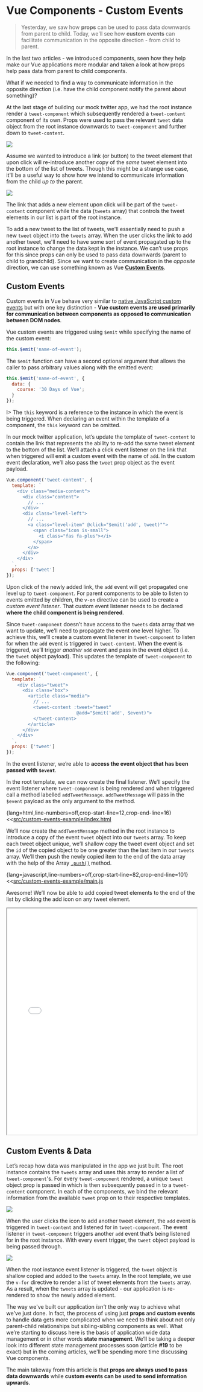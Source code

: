 # Vue Components - Custom Events

> Yesterday, we saw how __props__ can be used to pass data downwards from parent to child. Today, we'll see how __custom events__ can facilitate communication in the opposite direction - from child to parent.

In the last two articles - we introduced components, seen how they help make our Vue applications more modular and taken a look at how props help pass data from parent to child components.

What if we needed to find a way to communicate information in the opposite direction (i.e. have the child component notify the parent about something)?

At the last stage of building our mock twitter app, we had the root instance render a `tweet-component` which subsequently rendered a `tweet-content` component of its own. Props were used to pass the relevant `tweet` data object from the root instance downwards to `tweet-component` and further down to `tweet-content`.

![](./public/assets/twitter-app-structure.png)

Assume we wanted to introduce a link (or button) to the tweet element that upon click will re-introduce another copy of the _same_ tweet element into the bottom of the list of tweets. Though this might be a strange use case, it'll be a useful way to show how we intend to communicate information from the child _up to_ the parent.

![](./public/assets/twitter-app-add-tweet.gif)

The link that adds a new element upon click will be part of the `tweet-content` component while the data (`tweets` array) that controls the tweet elements in our list is part of the root instance.

To add a new tweet to the list of tweets, we'll essentially need to push a new `tweet` object into the `tweets` array. When the user clicks the link to add another tweet, we'll need to have some sort of event propagated up to the root instance to change the data kept in the instance. We can’t use props for this since props can only be used to pass data downwards (parent to child to grandchild). Since we want to create communication in the _opposite_ direction, we can use something known as Vue [__Custom Events__](https://vuejs.org/v2/guide/components-custom-events.html).

## Custom Events

Custom events in Vue behave very similar to [native JavaScript custom events](https://developer.mozilla.org/en-US/docs/Web/Guide/Events/Creating_and_triggering_events) but with one key distinction - __Vue custom events are used primarily for communication between components as opposed to communication between DOM nodes__.

Vue custom events are triggered using `$emit` while specifying the name of the custom event:

```javascript
this.$emit('name-of-event');
```

The `$emit` function can have a second optional argument that allows the caller to pass arbitrary
values along with the emitted event:

```javascript
this.$emit('name-of-event', {
  data: {
    course: '30 Days of Vue';
  }
});
```

I> The `this` keyword is a reference to the instance in which the event is being triggered. When declaring an event within the template of a component, the `this` keyword can be omitted.

In our mock twitter application, let’s update the template of `tweet-content` to contain the link that represents the ability to re-add the same tweet element to the bottom of the list. We’ll attach a click event listener on the link that when triggered will emit a custom event with the name of `add`. In the custom event declaration, we’ll also pass the `tweet` prop object as the event payload.

```javascript
Vue.component('tweet-content', {
  template: `
    <div class="media-content">
      <div class="content">
        // ...       
      </div>
      <div class="level-left">
        // ...
        <a class="level-item" @click="$emit('add', tweet)"">
          <span class="icon is-small">
            <i class="fas fa-plus"></i>
          </span>
        </a>
      </div>
    </div>
  `,
  props: ['tweet']
});
```

Upon click of the newly added link, the `add` event will get propagated one level up to `tweet-component`. For parent components to be able to listen to events emitted by children, the `v-on` directive can be used to create a _custom event listener_. That custom event listener needs to be declared __where the child component is being rendered__.

Since `tweet-component` doesn’t have access to the `tweets` data array that we want to update, we’ll need to propagate the event one level higher. To achieve this, we’ll create a custom event listener in `tweet-component` to listen for when the `add` event is triggered in `tweet-content`. When the event is triggered, we’ll trigger _another_ `add` event and pass in the event object (i.e. the `tweet` object payload). This updates the template of `tweet-component` to the following:

```javascript
Vue.component('tweet-component', {
  template: `
    <div class="tweet">
      <div class="box">
        <article class="media">
          // ...
          <tweet-content :tweet="tweet"
                          @add="$emit('add', $event)">
          </tweet-content>
        </article>
      </div>
    </div> 
  `,
  props: ['tweet']
});
```

In the event listener, we’re able to __access the event object that has been passed with `$event`__.

In the root template, we can now create the final listener. We’ll specify the event listener where `tweet-component` is being rendered and when triggered call a method labelled `addTweetMessage`. `addTweetMessage` will pass in the `$event` payload as the only argument to the method.

{lang=html,line-numbers=off,crop-start-line=12,crop-end-line=16}
<<[src/custom-events-example/index.html](./src/custom-events-example/index.html)

We’ll now create the `addTweetMessage` method in the root instance to introduce a copy of the event `tweet` object into our `tweets` array. To keep each tweet object unique, we’ll shallow copy the tweet event object and set the `id` of the copied object to be one greater than the last item in our `tweets` array. We’ll then push the newly copied item to the end of the data array with the help of the Array [`.push()`](https://developer.mozilla.org/en-US/docs/Web/JavaScript/Reference/Global_Objects/Array/push) method.

{lang=javascript,line-numbers=off,crop-start-line=82,crop-end-line=101}
<<[src/custom-events-example/main.js](./src/custom-events-example/main.js)

Awesome! We’ll now be able to add copied tweet elements to the end of the list by clicking the add icon on any tweet element.

<iframe src='./src/custom-events-example/index.html'
        height="600"
        id="iframe"
        style='display: block; margin: 0 auto; width: 100%'>
</iframe>

## Custom Events & Data

Let’s recap how data was manipulated in the app we just built. The root instance contains the `tweets` array and uses this array to render a list of `tweet-component`'s. For every `tweet-component` rendered, a unique `tweet` object prop is passed in which is then subsequently passed in to a `tweet-content` component. In each of the components, we bind the relevant information from the available `tweet` prop on to their respective templates.

![](./public/assets/twitter-app-blueprint-1.png)

When the user clicks the icon to add another tweet element, the `add` event is triggered in `tweet-content` and listened for in `tweet-component`. The event listener in `tweet-component` triggers another `add` event that’s being listened for in the root instance. With every event trigger, the `tweet` object payload is being passed through.

![](./public/assets/twitter-app-blueprint-2.png)

When the root instance event listener is triggered, the `tweet` object is shallow copied and added to the `tweets` array. In the root template, we use the `v-for` directive to render a list of tweet elements from the `tweets` array. As a result, when the `tweets` array is updated - our application is re-rendered to show the newly added element.

The way we've built our application _isn't_ the only way to achieve what we've just done. In fact, the process of using just __props__ and __custom events__ to handle data gets more complicated when we need to think about not only parent-child relationships but sibling-sibling components as well. What we’re starting to discuss here is the basis of application wide data management or in other words __state management__. We’ll be taking a deeper look into different state management processes soon (article __#19__ to be exact) but in the coming articles, we'll be spending more time discussing Vue components.

The main takeway from this article is that __props are always used to pass data downwards__ while __custom events can be used to send information upwards__.
